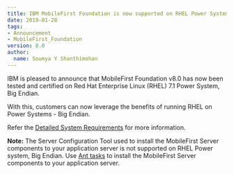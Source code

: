 ```yaml
---
title: IBM MobileFirst Foundation is now supported on RHEL Power System – Big Endian
date: 2019-01-28
tags:
- Announcement
- MobileFirst_Foundation  
version: 8.0
author:
  name: Soumya Y Shanthimohan
---
```


IBM is pleased to announce that MobileFirst Foundation v8.0 has now been tested and certified on Red Hat Enterprise Linux (RHEL) 7.1 Power System, Big Endian. 

With this, customers can now leverage the benefits of running RHEL on Power Systems - Big Endian.

Refer the [Detailed System Requirements](https://www.ibm.com/software/reports/compatibility/clarity-reports/report/html/softwareReqsForProduct?deliverableId=366EEBA00BA011E5A377F80D5A43BD22&osPlatform=Linux) for more information. 

**Note:** The Server Configuration Tool used to install the MobileFirst Server components to your application server is not supported on RHEL Power system, Big Endian. Use [Ant tasks](https://mobilefirstplatform.ibmcloud.com/tutorials/ru/foundation/8.0/installation-configuration/production/prod-env/appserver/#installing-with-ant-tasks) to install the MobileFirst Server components to your application server.



